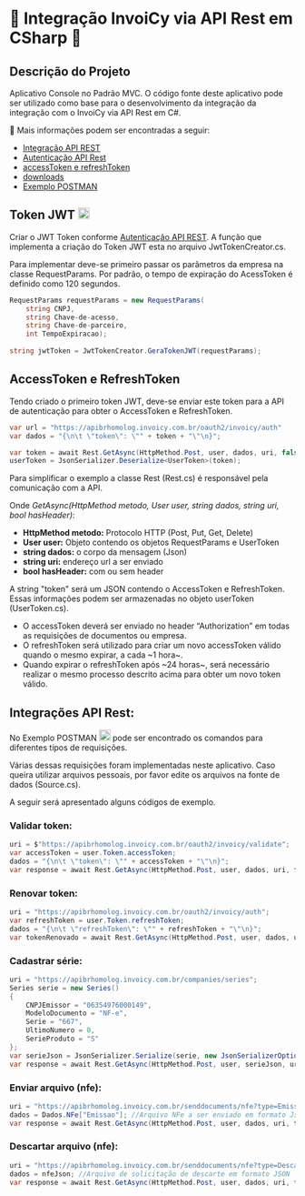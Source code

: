 # 🚀 Integração InvoiCy via API Rest em CSharp 🚀

## Descrição do Projeto
Aplicativo Console no Padrão MVC. O código fonte deste aplicativo pode ser utilizado como base para o desenvolvimento da integração da integração com o InvoiCy via API Rest em C#.

🔗 Mais informações podem ser encontradas a seguir:
- [Integração API REST](https://desenvolvedores.migrate.info/2020/06/integracao-via-api-rest-para-emissao-de-documentos/ "Integração API REST")
- [Autenticação API Rest](https://desenvolvedores.migrate.info/2021/06/autenticacao-api-rest/)
- [accessToken e refreshToken](https://desenvolvedores.migrate.info/2020/06/integracao-via-api-rest-para-emissao-de-documentos/#:~:text=accessToken%20e%20refreshToken)
- [downloads](https://desenvolvedores.migrate.info/downloads/)
- [Exemplo POSTMAN](https://documenter.getpostman.com/view/9193875/SztEanQL?version=latest)

## Token JWT  [<img src="https://jwt.io/img/pic_logo.svg" height="20px"/>](https://jwt.io/)
Criar o JWT Token conforme [Autenticação API REST](https://desenvolvedores.migrate.info/2021/06/autenticacao-api-rest/).
A função que implementa a criação do Token JWT esta no arquivo JwtTokenCreator.cs.

Para implementar deve-se primeiro passar os parâmetros da empresa na classe RequestParams. Por padrão, o tempo de expiração do AcessToken é definido como 120 segundos.

```csharp 
RequestParams requestParams = new RequestParams(
    string CNPJ, 
    string Chave-de-acesso,
    string Chave-de-parceiro, 
    int TempoExpiracao);
    
string jwtToken = JwtTokenCreator.GeraTokenJWT(requestParams);
```

## AccessToken e RefreshToken
Tendo criado o primeiro token JWT, deve-se enviar este token para a API de autenticação para obter o AccessToken e RefreshToken. 

```csharp
var url = "https://apibrhomolog.invoicy.com.br/oauth2/invoicy/auth"
var dados = "{\n\t \"token\": \"" + token + "\"\n}";

var token = await Rest.GetAsync(HttpMethod.Post, user, dados, uri, false);
userToken = JsonSerializer.Deserialize<UserToken>(token);
```
Para simplificar o exemplo a classe Rest (Rest.cs) é responsável pela comunicação com a API.

Onde <i>GetAsync(HttpMethod metodo, User user, string dados, string uri, bool hasHeader)</i>:
- <strong>HttpMethod metodo:</strong> Protocolo HTTP (Post, Put, Get, Delete)
- <strong>User user:</strong> Objeto contendo os objetos RequestParams e UserToken
- <strong>string dados:</strong> o corpo da mensagem (Json)
- <strong>string uri:</strong> endereço url a ser enviado
- <strong>bool hasHeader:</strong> com ou sem header

A string "token" será um JSON contendo o AccessToken e RefreshToken. Essas informações podem ser armazenadas no objeto userToken (UserToken.cs). 

- O accessToken deverá ser enviado no header “Authorization” em todas as requisições de documentos ou empresa.
- O refreshToken será utilizado para criar um novo accessToken válido quando o mesmo expirar, a cada ~1 hora~. 
- Quando expirar o refreshToken após ~24 horas~, será necessário realizar o mesmo processo descrito acima para obter um novo token válido.

## Integrações API Rest:
No Exemplo POSTMAN  [<img src="https://res.cloudinary.com/postman/image/upload/t_team_logo/v1629869194/team/2893aede23f01bfcbd2319326bc96a6ed0524eba759745ed6d73405a3a8b67a8" height="20px" />](https://documenter.getpostman.com/view/9193875/SztEanQL?version=latest) pode ser encontrado os comandos para diferentes tipos de requisições. 

Várias dessas requisições foram implementadas neste aplicativo. Caso queira utilizar arquivos pessoais, por favor edite os arquivos na fonte de dados (Source.cs).

A seguir será apresentado alguns códigos de exemplo.

### Validar token: 
```csharp
uri = $"https://apibrhomolog.invoicy.com.br/oauth2/invoicy/validate";
var accessToken = user.Token.accessToken;
dados = "{\n\t \"token\": \"" + accessToken + "\"\n}";
var response = await Rest.GetAsync(HttpMethod.Post, user, dados, uri, false);
```

### Renovar token:  
```csharp
uri = "https://apibrhomolog.invoicy.com.br/oauth2/invoicy/auth";
var refreshToken = user.Token.refreshToken;
dados = "{\n\t \"refreshToken\": \"" + refreshToken + "\"\n}";
var tokenRenovado = await Rest.GetAsync(HttpMethod.Post, user, dados, uri, false);
```

### Cadastrar série: 
```csharp
uri = "https://apibrhomolog.invoicy.com.br/companies/series";
Series serie = new Series()
{
	CNPJEmissor = "06354976000149",
	ModeloDocumento = "NF-e",
	Serie = "667",
	UltimoNumero = 0,
	SerieProduto = "S"
};
var serieJson = JsonSerializer.Serialize(serie, new JsonSerializerOptions() { WriteIndented = true });
var response = await Rest.GetAsync(HttpMethod.Post, user, serieJson, uri, true);
```

### Enviar arquivo (nfe):
```csharp
uri = "https://apibrhomolog.invoicy.com.br/senddocuments/nfe?type=Emissao";
dados = Dados.NFe["Emissao"]; //Arquivo NFe a ser enviado em formato Json
var response = await Rest.GetAsync(HttpMethod.Post, user, dados, uri, true);
```

### Descartar arquivo (nfe):
```csharp
uri = "https://apibrhomolog.invoicy.com.br/senddocuments/nfe?type=Descarte";
dados = nfeJson; //Arquivo de solicitação de descarte em formato JSON
var response = await Rest.GetAsync(HttpMethod.Post, user, dados, uri, false);
```
